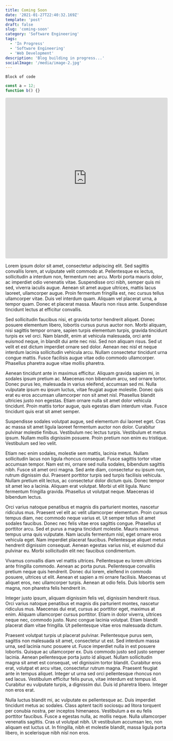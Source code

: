 ```yaml
---
title: Coming Soon
date: '2021-01-27T22:40:32.169Z'
template: 'post'
draft: false
slug: 'coming-soon'
category: 'Software Engineering'
tags:
  - 'In Progress'
  - 'Software Engineering'
  - 'Web Development'
description: 'Blog building in progress...'
socialImage: '/media/image-2.jpg'
---
```


```
Block of code

```

```javascript
const a = 12;
function b() {}
```

<iframe src="https://codesandbox.io/embed/broken-leaf-dzrhj?fontsize=14&hidenavigation=1&module=%2Fsrc%2FApp.ts&theme=dark"
     style="width:100%; height:500px; border:0; border-radius: 4px; overflow:hidden;"
     title="broken-leaf-dzrhj"
     allow="accelerometer; ambient-light-sensor; camera; encrypted-media; geolocation; gyroscope; hid; microphone; midi; payment; usb; vr; xr-spatial-tracking"
     sandbox="allow-forms allow-modals allow-popups allow-presentation allow-same-origin allow-scripts"
   ></iframe>

Lorem ipsum dolor sit amet, consectetur adipiscing elit. Sed sagittis convallis lorem, at vulputate velit commodo at. Pellentesque ex lectus, sollicitudin a interdum non, fermentum nec arcu. Morbi porta mauris dolor, ac imperdiet odio venenatis vitae. Suspendisse orci nibh, semper quis mi sed, viverra iaculis augue. Aenean sit amet augue ultrices, mattis lacus laoreet, ullamcorper augue. Proin fermentum fringilla est, nec cursus tellus ullamcorper vitae. Duis vel interdum quam. Aliquam vel placerat urna, a tempor quam. Donec et placerat massa. Mauris non risus ante. Suspendisse tincidunt lectus at efficitur convallis.

Sed sollicitudin faucibus nisi, et gravida tortor hendrerit aliquet. Donec posuere elementum libero, lobortis cursus purus auctor non. Morbi aliquam, nisi sagittis tempor ornare, sapien turpis elementum turpis, gravida tincidunt turpis ex vel orci. Nam blandit, enim at vehicula malesuada, orci ante euismod neque, in blandit dui ante nec nisi. Sed non aliquam risus. Sed ut velit et est dictum imperdiet ornare sed dolor. Aenean nec nisl et neque interdum lacinia sollicitudin vehicula arcu. Nullam consectetur tincidunt urna congue mattis. Fusce facilisis augue vitae odio commodo ullamcorper. Phasellus pharetra augue vitae mollis pharetra.

Aenean tincidunt ante in maximus efficitur. Aliquam gravida sapien mi, in sodales ipsum pretium ac. Maecenas non bibendum arcu, sed ornare tortor. Donec purus leo, malesuada in varius eleifend, accumsan sed mi. Nulla vulputate ipsum eu ipsum luctus, vitae feugiat augue molestie. Donec quis erat eu eros accumsan ullamcorper non sit amet nisl. Phasellus blandit ultricies justo non egestas. Etiam ornare nulla sit amet dolor vehicula tincidunt. Proin mattis tortor augue, quis egestas diam interdum vitae. Fusce tincidunt quis erat sit amet semper.

Suspendisse sodales volutpat augue, sed elementum dui laoreet eget. Cras ac massa sit amet ligula laoreet fermentum auctor non dolor. Curabitur pulvinar molestie finibus. Vestibulum nec lectus turpis. Vestibulum et metus ipsum. Nullam mollis dignissim posuere. Proin pretium non enim eu tristique. Vestibulum sed leo velit.

Etiam nec enim sodales, molestie sem mattis, lacinia metus. Nullam sollicitudin lacus non ligula rhoncus consequat. Fusce sagittis tortor vitae accumsan tempor. Nam est mi, ornare sed nulla sodales, bibendum sagittis nibh. Fusce sit amet orci magna. Sed ante diam, consectetur eu ipsum non, rutrum dignissim dui. Praesent porttitor turpis sed turpis facilisis vehicula. Nullam pretium elit lectus, ac consectetur dolor dictum quis. Donec tempor sit amet leo a lacinia. Aliquam erat volutpat. Morbi ut elit ligula. Nunc fermentum fringilla gravida. Phasellus ut volutpat neque. Maecenas id bibendum lectus.

Orci varius natoque penatibus et magnis dis parturient montes, nascetur ridiculus mus. Praesent vel elit ac velit ullamcorper elementum. Proin cursus tempus diam, nec commodo neque varius et. Ut semper tellus sit amet sodales faucibus. Donec nec felis vitae eros sagittis congue. Phasellus ut porttitor arcu. Sed et purus a magna tincidunt molestie. Mauris maximus tempus urna quis vulputate. Nam iaculis fermentum nisl, eget ornare eros vehicula eget. Nam imperdiet placerat faucibus. Pellentesque aliquet metus hendrerit dignissim consequat. Aenean egestas varius nisi, et euismod dui pulvinar eu. Morbi sollicitudin elit nec faucibus condimentum.

Vivamus convallis diam vel mattis ultrices. Pellentesque eu lorem ultricies ante fringilla commodo. Aenean ac porta purus. Pellentesque convallis pretium neque quis hendrerit. Donec dui lorem, eleifend in commodo posuere, ultrices ut elit. Aenean et sapien a mi ornare facilisis. Maecenas ut aliquet eros, nec ullamcorper turpis. Aenean at odio felis. Duis lobortis sem magna, non pharetra felis hendrerit in.

Integer justo ipsum, aliquam dignissim felis vel, dignissim hendrerit risus. Orci varius natoque penatibus et magnis dis parturient montes, nascetur ridiculus mus. Maecenas dui erat, cursus ac porttitor eget, maximus at enim. Aliquam ullamcorper cursus porttitor. Etiam in dolor viverra, ultrices neque nec, commodo justo. Nunc congue lacinia volutpat. Etiam blandit placerat diam vitae fringilla. Ut pellentesque vitae eros malesuada dictum.

Praesent volutpat turpis ut placerat pulvinar. Pellentesque purus sem, sagittis non malesuada sit amet, consectetur ut est. Sed interdum massa urna, sed lacinia nunc posuere ut. Fusce imperdiet nulla in est posuere lobortis. Quisque ac ullamcorper ex. Duis commodo justo sed justo semper lacinia. Aenean pellentesque porta justo id aliquet. Nullam sollicitudin magna sit amet est consequat, vel dignissim tortor blandit. Curabitur eros erat, volutpat et arcu vitae, consectetur rutrum magna. Praesent feugiat ante in tempus aliquet. Integer ut urna sed orci pellentesque rhoncus non sed lacus. Vestibulum efficitur felis purus, vitae interdum est tempus id. Curabitur eu vulputate turpis, a dignissim dui. Duis id pharetra libero. Integer non eros erat.

Nulla luctus blandit mi, ac vulputate ex pellentesque ac. Duis imperdiet tincidunt metus ac sodales. Class aptent taciti sociosqu ad litora torquent per conubia nostra, per inceptos himenaeos. Vestibulum a ex eu felis porttitor faucibus. Fusce a egestas nulla, ac mollis neque. Nulla ullamcorper venenatis sagittis. Cras ut volutpat nibh. Ut vestibulum accumsan leo, non aliquam est luctus ut. In fringilla, nibh et molestie blandit, massa ligula porta libero, in scelerisque nibh nisl non eros.
